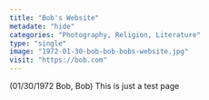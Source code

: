 ```yaml
---
title: "Bob's Website"
metadate: "hide"
categories: "Photography, Religion, Literature"
type: "single"
image: "1972-01-30-bob-bob-bobs-website.jpg"
visit: "https://bob.com"
---
```

(01/30/1972 Bob, Bob)
This is just a test page
